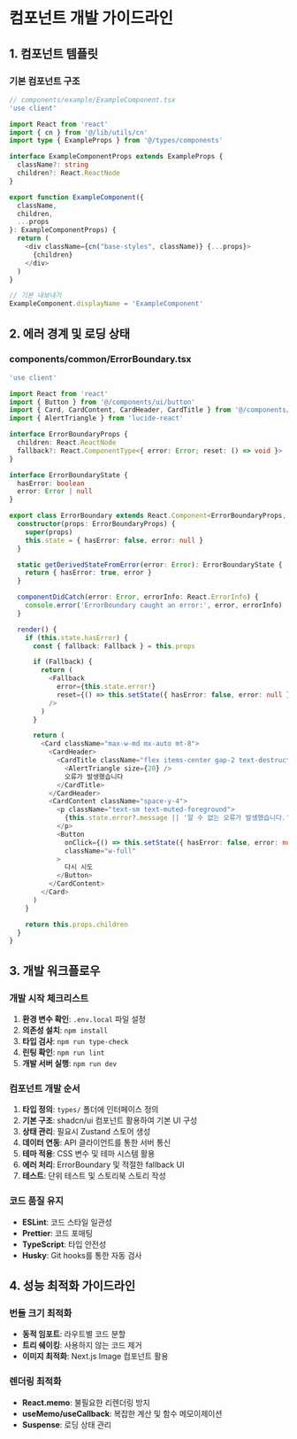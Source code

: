 # 컴포넌트 개발 가이드라인

## 1. 컴포넌트 템플릿

### 기본 컴포넌트 구조

```typescript
// components/example/ExampleComponent.tsx
'use client'

import React from 'react'
import { cn } from '@/lib/utils/cn'
import type { ExampleProps } from '@/types/components'

interface ExampleComponentProps extends ExampleProps {
  className?: string
  children?: React.ReactNode
}

export function ExampleComponent({
  className,
  children,
  ...props
}: ExampleComponentProps) {
  return (
    <div className={cn("base-styles", className)} {...props}>
      {children}
    </div>
  )
}

// 기본 내보내기
ExampleComponent.displayName = 'ExampleComponent'
```

## 2. 에러 경계 및 로딩 상태

### components/common/ErrorBoundary.tsx

```typescript
'use client'

import React from 'react'
import { Button } from '@/components/ui/button'
import { Card, CardContent, CardHeader, CardTitle } from '@/components/ui/card'
import { AlertTriangle } from 'lucide-react'

interface ErrorBoundaryProps {
  children: React.ReactNode
  fallback?: React.ComponentType<{ error: Error; reset: () => void }>
}

interface ErrorBoundaryState {
  hasError: boolean
  error: Error | null
}

export class ErrorBoundary extends React.Component<ErrorBoundaryProps, ErrorBoundaryState> {
  constructor(props: ErrorBoundaryProps) {
    super(props)
    this.state = { hasError: false, error: null }
  }

  static getDerivedStateFromError(error: Error): ErrorBoundaryState {
    return { hasError: true, error }
  }

  componentDidCatch(error: Error, errorInfo: React.ErrorInfo) {
    console.error('ErrorBoundary caught an error:', error, errorInfo)
  }

  render() {
    if (this.state.hasError) {
      const { fallback: Fallback } = this.props

      if (Fallback) {
        return (
          <Fallback
            error={this.state.error!}
            reset={() => this.setState({ hasError: false, error: null })}
          />
        )
      }

      return (
        <Card className="max-w-md mx-auto mt-8">
          <CardHeader>
            <CardTitle className="flex items-center gap-2 text-destructive">
              <AlertTriangle size={20} />
              오류가 발생했습니다
            </CardTitle>
          </CardHeader>
          <CardContent className="space-y-4">
            <p className="text-sm text-muted-foreground">
              {this.state.error?.message || '알 수 없는 오류가 발생했습니다.'}
            </p>
            <Button
              onClick={() => this.setState({ hasError: false, error: null })}
              className="w-full"
            >
              다시 시도
            </Button>
          </CardContent>
        </Card>
      )
    }

    return this.props.children
  }
}
```

## 3. 개발 워크플로우

### 개발 시작 체크리스트
1. **환경 변수 확인**: `.env.local` 파일 설정
2. **의존성 설치**: `npm install`
3. **타입 검사**: `npm run type-check`
4. **린팅 확인**: `npm run lint`
5. **개발 서버 실행**: `npm run dev`

### 컴포넌트 개발 순서
1. **타입 정의**: `types/` 폴더에 인터페이스 정의
2. **기본 구조**: shadcn/ui 컴포넌트 활용하여 기본 UI 구성
3. **상태 관리**: 필요시 Zustand 스토어 생성
4. **데이터 연동**: API 클라이언트를 통한 서버 통신
5. **테마 적용**: CSS 변수 및 테마 시스템 활용
6. **에러 처리**: ErrorBoundary 및 적절한 fallback UI
7. **테스트**: 단위 테스트 및 스토리북 스토리 작성

### 코드 품질 유지
- **ESLint**: 코드 스타일 일관성
- **Prettier**: 코드 포매팅
- **TypeScript**: 타입 안전성
- **Husky**: Git hooks를 통한 자동 검사

## 4. 성능 최적화 가이드라인

### 번들 크기 최적화
- **동적 임포트**: 라우트별 코드 분할
- **트리 쉐이킹**: 사용하지 않는 코드 제거
- **이미지 최적화**: Next.js Image 컴포넌트 활용

### 렌더링 최적화
- **React.memo**: 불필요한 리렌더링 방지
- **useMemo/useCallback**: 복잡한 계산 및 함수 메모이제이션
- **Suspense**: 로딩 상태 관리